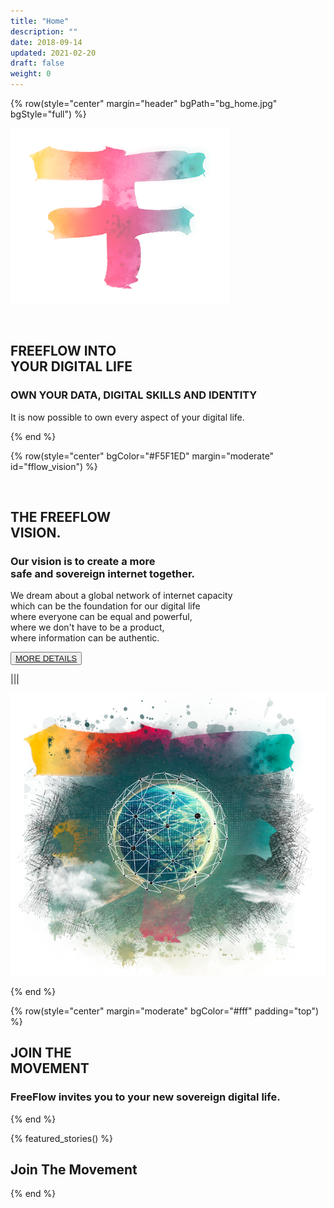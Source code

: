 ```yaml
---
title: "Home"
description: ""
date: 2018-09-14
updated: 2021-02-20
draft: false
weight: 0
---
```


<!-- section 1 (header) -->

{% row(style="center" margin="header" bgPath="bg_home.jpg" bgStyle="full") %}



![FF Logo](f_logo_small.png#mx-auto)

<br>

## FREEFLOW INTO<br> YOUR DIGITAL LIFE

### **OWN YOUR DATA, DIGITAL SKILLS AND IDENTITY**


It is now possible to own every aspect of your digital life.

{% end %}

<!-- section 2 (FF LIFE) -->

{% row(style="center" bgColor="#F5F1ED" margin="moderate" id="fflow_vision") %}

<br>

## THE FREEFLOW <br> VISION.

### Our vision is to create a more <br>safe and sovereign internet together.

We dream about a global network of internet capacity <br>which can be the foundation for our digital life <br>where everyone can be equal and powerful, <br>where we don't have to be a product, <br> where information can be authentic.



<button>[MORE DETAILS](/vision)</button>

|||



![FreeFlow Life](ff_vision.png)

{% end %}

{% row(style="center" margin="moderate" bgColor="#fff" padding="top") %}

## JOIN THE <br> MOVEMENT

### **FreeFlow invites you to your new sovereign digital life.**

{% end %}

{% featured_stories() %}

## Join The Movement



{% end %}

<br>




